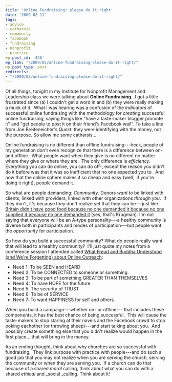```yaml
---
title: 'Online Fundraising: please do it right'
date: '2009-02-11'
tags:
- advice
- catharsis
- community
- facebook
- fundraising
- nonprofit
- practice
wp:post_id: '456'
wp_link: "/2009/02/online-fundraising-please-do-it-right/"
wp:post_type: post
redirects:
- "/2009/02/online-fundraising-please-do-it-right/"
---
```


Of all things, tonight in my Institute for Nonprofit Management and Leadership class we were talking about **Online Fundraising**.  I got a little frustrated since (a) I couldn't get a word in and (b) they were really making a muck of it.  What I was hearing was a confusion of the _indicators_ of successful online fundraising with the methodology for _creating_ successful online fundraising; saying things like "have a taste-maker blogger promote it" and "get people to post it on their friend's Facebook wall". To take a line from Joe Breiteneicher's _Quest_: they were identifying with the money, not the purpose. So allow me some catharsis...

Online fundraising is no different than offline fundraising---heck, people of my generation don't even recognize that there is a difference between on- and offline.  What people want when they give is no different no matter where they give or where they are.  The only difference is _efficiency_.  Everything you can do online, you can do off-, except the reason you didn't do it before was that it was so inefficient that no one expected you to.  And now that the online sphere makes it so cheap and easy (well,  if you're doing it right), people demand it.

So what are people demanding: _Community_. Donors _want_ to be linked with clients, linked with providers, linked with other organizations _through you_.  If they don't, it's because they don't realize yet that they can be---just like [Britain didn't have good food because no one demanded it because no one supplied it because no one demanded it](http://web.mit.edu/krugman/www/mushy.html) (yes, that's Krugman). I'm not saying that everyone will be an A-type personality---a healthy community is diverse both in participants and modes of participation---but people want the _opportunity_ for participation.

So how do you build a successful community? What do people really want that will lead to a healthy community?  I'll just quote my notes from a conference session I attended called [What Freud and Buddha Understood (and We're Forgetting) about Online Outreach](http://www.island94.org/2008/05/ntc08-the-seven-things-everyone-wants/):

- Need 1: To be SEEN and HEARD
- Need 2: To be CONNECTED to someone or something
- Need 3: To be part of something GREATER THAN THEMSELVES
- Need 4: To have HOPE for the future
- Need 5: The security of TRUST
- Need 6: To be of SERVICE
- Need 7: To want HAPPINESS for self and others

When you build a campaign---whether on- or offline--- that includes these components, it has the best chance of being successful.  This will cause the taste-makers to stop staring at their navels and the Facebook crowd to stop poking eachother (or throwing sheep)---and start talking about you.  And possibly create something else that you didn't realize would happen in the first place... that will bring in the money.

As an ending thought, think about why churches are so successful with fundraising.  They link purpose with practice with people---and do such a good job that you may not realize when you are serving the church, serving the community or when they are serving you.  If a church can do that because of a shared _moral_ calling, think about what you can do with a shared _ethical_ and _social _calling. Think about it!
